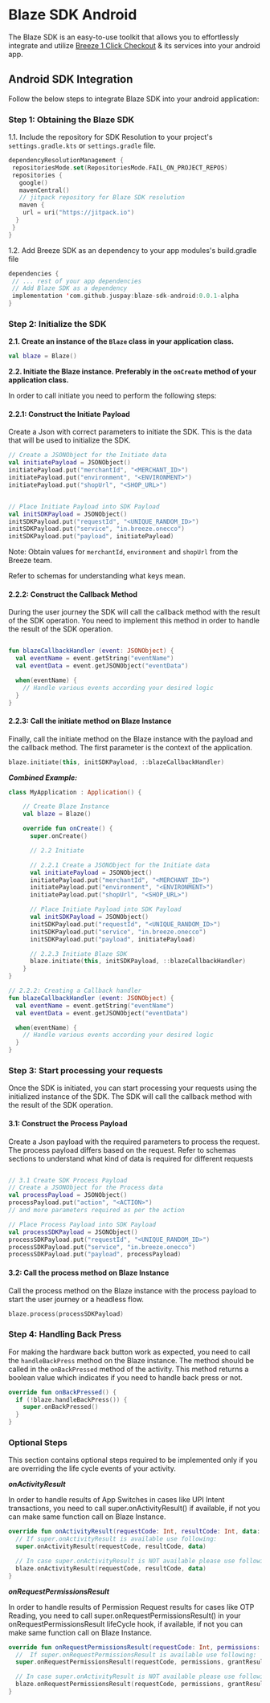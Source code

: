 # Blaze SDK Android

The Blaze SDK is an easy-to-use toolkit that allows you to effortlessly integrate and utilize [Breeze 1 Click Checkout](https://breeze.in) & its services into your android app.

## Android SDK Integration

Follow the below steps to integrate Blaze SDK into your android application:

### Step 1: Obtaining the Blaze SDK

1.1. Include the repository for SDK Resolution to your project's `settings.gradle.kts` or `settings.gradle` file.

```kotlin
dependencyResolutionManagement {
 repositoriesMode.set(RepositoriesMode.FAIL_ON_PROJECT_REPOS)
 repositories {
   google()
   mavenCentral()
   // jitpack repository for Blaze SDK resolution
   maven {
    url = uri("https://jitpack.io")
  }
 }
}
```

1.2. Add Breeze SDK as an dependency to your app modules's build.gradle file

```kotlin
dependencies {
 // ... rest of your app dependencies
 // Add Blaze SDK as a dependency
 implementation 'com.github.juspay:blaze-sdk-android:0.0.1-alpha
}
```

### Step 2: Initialize the SDK

**2.1. Create an instance of the `Blaze` class in your application class.**

```kotlin
val blaze = Blaze()
```

**2.2. Initiate the Blaze instance. Preferably in the `onCreate` method of your application class.**

In order to call initiate you need to perform the following steps:

#### 2.2.1: Construct the Initiate Payload

Create a Json with correct parameters to initiate the SDK. This is the data that will be used to initialize the SDK.

```kotlin
// Create a JSONObject for the Initiate data
val initiatePayload = JSONObject()
initiatePayload.put("merchantId", "<MERCHANT_ID>")
initiatePayload.put("environment", "<ENVIRONMENT>")
initiatePayload.put("shopUrl", "<SHOP_URL>")


// Place Initiate Payload into SDK Payload
val initSDKPayload = JSONObject()
initSDKPayload.put("requestId", "<UNIQUE_RANDOM_ID>")
initSDKPayload.put("service", "in.breeze.onecco")
initSDKPayload.put("payload", initiatePayload)

```

Note: Obtain values for `merchantId`, `environment` and `shopUrl` from the Breeze team.

Refer to schemas for understanding what keys mean.

#### 2.2.2: Construct the Callback Method

During the user journey the SDK will call the callback method with the result of the SDK operation.
You need to implement this method in order to handle the result of the SDK operation.

```kotlin

fun blazeCallbackHandler (event: JSONObject) {
  val eventName = event.getString("eventName")
  val eventData = event.getJSONObject("eventData")

  when(eventName) {
    // Handle various events according your desired logic
  }
}

```

#### 2.2.3: Call the initiate method on Blaze Instance

Finally, call the initiate method on the Blaze instance with the payload and the callback method.
The first parameter is the context of the application.

```kotlin
blaze.initiate(this, initSDKPayload, ::blazeCallbackHandler)
```

***Combined Example:***

```kotlin
class MyApplication : Application() {

    // Create Blaze Instance
    val blaze = Blaze()

    override fun onCreate() {
      super.onCreate()

      // 2.2 Initiate

      // 2.2.1 Create a JSONObject for the Initiate data
      val initiatePayload = JSONObject()
      initiatePayload.put("merchantId", "<MERCHANT_ID>")
      initiatePayload.put("environment", "<ENVIRONMENT>")
      initiatePayload.put("shopUrl", "<SHOP_URL>")

      // Place Initiate Payload into SDK Payload
      val initSDKPayload = JSONObject()
      initSDKPayload.put("requestId", "<UNIQUE_RANDOM_ID>")
      initSDKPayload.put("service", "in.breeze.onecco")
      initSDKPayload.put("payload", initiatePayload)

      // 2.2.3 Initiate Blaze SDK
      blaze.initiate(this, initSDKPayload, ::blazeCallbackHandler)
    }
}

// 2.2.2: Creating a Callback handler
fun blazeCallbackHandler (event: JSONObject) {
  val eventName = event.getString("eventName")
  val eventData = event.getJSONObject("eventData")

  when(eventName) {
    // Handle various events according your desired logic
  }
}

```

### Step 3: Start processing your requests

Once the SDK is initiated, you can start processing your requests using the initialized instance of the SDK.
The SDK will call the callback method with the result of the SDK operation.

#### 3.1: Construct the Process Payload

Create a Json payload with the required parameters to process the request.
The process payload differs based on the request.
Refer to schemas sections to understand what kind of data is required for different requests

```kotlin

// 3.1 Create SDK Process Payload
// Create a JSONObject for the Process data
val processPayload = JSONObject()
processPayload.put("action", "<ACTION>")
// and more parameters required as per the action

// Place Process Payload into SDK Payload
val processSDKPayload = JSONObject()
processSDKPayload.put("requestId", "<UNIQUE_RANDOM_ID>")
processSDKPayload.put("service", "in.breeze.onecco")
processSDKPayload.put("payload", processPayload)

```

#### 3.2: Call the process method on Blaze Instance

Call the process method on the Blaze instance with the process payload to start the user journey or a headless flow.

```kotlin
blaze.process(processSDKPayload)
```

### Step 4: Handling Back Press

For making the hardware back button work as expected, you need to call the `handleBackPress` method on the Blaze instance.
The method should be called in the `onBackPressed` method of the activity.
This method returns a boolean value which indicates if you need to handle back press or not.

```kotlin
override fun onBackPressed() {
  if (!blaze.handleBackPress()) {
    super.onBackPressed()
  }
}
```

### Optional Steps

This section contains optional steps required to be implemented only if you are overriding the life cycle events of your activity.

***onActivityResult***

In order to handle results of App Switches in cases like UPI Intent transactions, you need to call super.onActivityResult() if available, if not you can make same function call on Blaze Instance.

```kotlin
override fun onActivityResult(requestCode: Int, resultCode: Int, data: Intent?) {
  // If super.onActivityResult is available use following:
  super.onActivityResult(requestCode, resultCode, data)

  // In case super.onActivityResult is NOT available please use following:
  blaze.onActivityResult(requestCode, resultCode, data)
}
```

***onRequestPermissionsResult***

In order to handle results of Permission Request results for cases like OTP Reading, you need to call super.onRequestPermissionsResult() in your onRequestPermissionsResult lifeCycle hook, if available, if not you can make same function call on Blaze Instance.

```kotlin
override fun onRequestPermissionsResult(requestCode: Int, permissions: Array<out String>, grantResults: IntArray) {
  //  If super.onRequestPermissionsResult is available use following:
  super.onRequestPermissionsResult(requestCode, permissions, grantResults)

  // In case super.onActivityResult is NOT available please use following:
  blaze.onRequestPermissionsResult(requestCode, permissions, grantResults)
}
```
